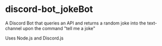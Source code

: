 # discord-bot_jokeBot

A Discord Bot that queries an API and returns a random joke into the text-channel upon the command "tell me a joke"

Uses Node.js and Discord.js
